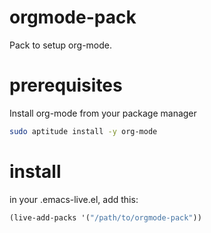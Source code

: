 orgmode-pack
============

Pack to setup org-mode.

# prerequisites

Install org-mode from your package manager

```sh
sudo aptitude install -y org-mode
```

# install

in your .emacs-live.el, add this:

```el
(live-add-packs '("/path/to/orgmode-pack"))
```
